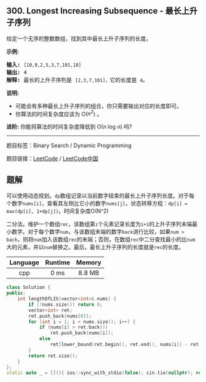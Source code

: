 ## 300. Longest Increasing Subsequence - 最长上升子序列

<!--If you want to use the English description, use `question.content` instead-->

<p>给定一个无序的整数数组，找到其中最长上升子序列的长度。</p>

<p><strong>示例:</strong></p>

<pre><strong>输入:</strong> <code>[10,9,2,5,3,7,101,18]
</code><strong>输出: </strong>4 
<strong>解释: </strong>最长的上升子序列是&nbsp;<code>[2,3,7,101]，</code>它的长度是 <code>4</code>。</pre>

<p><strong>说明:</strong></p>

<ul>
	<li>可能会有多种最长上升子序列的组合，你只需要输出对应的长度即可。</li>
	<li>你算法的时间复杂度应该为&nbsp;O(<em>n<sup>2</sup></em>) 。</li>
</ul>

<p><strong>进阶:</strong> 你能将算法的时间复杂度降低到&nbsp;O(<em>n</em> log <em>n</em>) 吗?</p>



-----

题目标签：Binary Search / Dynamic Programming

题目链接：[LeetCode](https://leetcode.com/problems/longest-increasing-subsequence/description/)  /  [LeetCode中国](https://leetcode-cn.com/problems/longest-increasing-subsequence/description/)

## 题解

可以使用动态规划。`dp`数组记录以当前数字结束的最长上升子序列长度。对于每个数字`nums[i]`，查看其左侧比它小的数字`nums[j]`，状态转移方程：`dp[i] = max(dp[i], 1+dp[j])`。时间复杂度O(N^2)



二分法。维护一个数组`rec`，该数组第`i`个元素记录长度为`i+1`的上升子序列末端最小数字。对于每个数字`num`，与该数组末端的数字`back`进行比较，如果`num > back`，则将`num`加入该数组`rec`的末端；否则，在数组`rec`中二分查找最小的比`num`大的元素，并以`num`替换之。最后，最长上升子序列的长度就是`rec`的长度。

| Language | Runtime | Memory |
|:---:|:---:|:---:|
| cpp  | 0  ms | 8.8 MB |

```cpp
class Solution {
public:
    int lengthOfLIS(vector<int>& nums) {
        if (!nums.size()) return 0;
        vector<int> ret;
        ret.push_back(nums[0]);
        for (int i = 1; i < nums.size(); i++) {
            if (nums[i] > ret.back()) 
                ret.push_back(nums[i]);
            else
                ret[lower_bound(ret.begin(), ret.end(), nums[i]) - ret.begin()] = nums[i];
        }
        return ret.size();
    }
};
static auto _ = [](){ ios::sync_with_stdio(false); cin.tie(nullptr); return 0; }();
```
